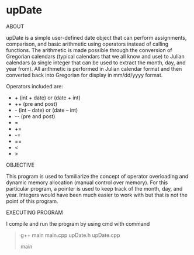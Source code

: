 ﻿# upDate
 
ABOUT

upDate is a simple user-defined date object that can perform assignments, comparison, and basic arithmetic using operators instead of calling functions. The arithmetic is made possible through the conversion of Gregorian calendars (typical calendars that we all know and use) to Julian calendars (a single integer that can be used to extract the month, day, and year from). All arithmetic is performed in Julian calendar format and then converted back into Gregorian for display in mm/dd/yyyy format.

Operators included are:
* \+ (int + date) or (date + int)
* ++ (pre and post)
* \- (int – date) or (date – int)
* -- (pre and post)
* =
* +=
* -=
* ==
* <
* \>

OBJECTIVE

This program is used to familiarize the concept of operator overloading and dynamic memory allocation (manual control over memory). For this particular program, a pointer is used to keep track of the month, day, and year. Integers would have been much easier to work with but that is not the point of this program.

EXECUTING PROGRAM

I compile and run the program by using cmd with command
> g++ main main.cpp upDate.h upDate.cpp
>
> main
